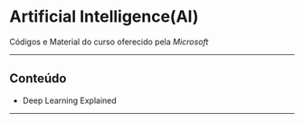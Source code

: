 # Artificial Intelligence(AI)

 Códigos e Material do curso oferecido pela *Microsoft*

----
## Conteúdo

* Deep Learning Explained


	

---
